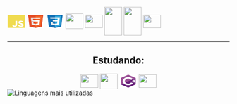 


<div style="display: inline_block"><br>
 
  
  <img align="center"  height="30" width="40" src="https://raw.githubusercontent.com/devicons/devicon/master/icons/javascript/javascript-plain.svg">
  <img align="center"  height="30" width="40" src="https://raw.githubusercontent.com/devicons/devicon/master/icons/html5/html5-original.svg">
  <img align="center"  height="30" width="40" src="https://raw.githubusercontent.com/devicons/devicon/master/icons/css3/css3-original.svg">
  <img align="center"  height="35" width="40" src="https://cdn.jsdelivr.net/gh/devicons/devicon/icons/bootstrap/bootstrap-original.svg" />
  <img align="center"  height="30" width="40" src="https://cdn.jsdelivr.net/gh/devicons/devicon/icons/dart/dart-original.svg" />
  <img align="center"  height="65" width="40" src="https://cdn.jsdelivr.net/gh/devicons/devicon/icons/php/php-original.svg" />
  <img align="center"  height="65" width="40" src="https://cdn.jsdelivr.net/gh/devicons/devicon/icons/java/java-original.svg" />
  <img  align="center"  height="30" width="40" src="https://cdn.jsdelivr.net/gh/devicons/devicon/icons/flutter/flutter-original.svg" />
   <hr>

   <center>
    <h2>Estudando: </h2>
     <img align="center"  height="30" width="40" src="https://cdn.jsdelivr.net/gh/devicons/devicon/icons/mysql/mysql-original.svg" />
     <img align="center" height="35" width="40" src="https://cdn.jsdelivr.net/gh/devicons/devicon/icons/python/python-original.svg" />
     <img align="center"  height="30" width="40" src="https://raw.githubusercontent.com/devicons/devicon/master/icons/csharp/csharp-original.svg">
     <img align="center"  height="30" width="40" src="https://cdn.jsdelivr.net/gh/devicons/devicon/icons/elixir/elixir-original.svg">
     
      
          
  </center>
          
 </div>
 
  <div aling="center">
    <img src="https://github-readme-stats.vercel.app/api/top-langs/?username=FernandesThalita&layout=compact&theme=tokyonight" alt="Linguagens mais utilizadas" alt="Linguagens mais utilizadas">
  </div>
  
<!--
**FernandesThalita/FernandesThalita** is a ✨ _special_ ✨ repository because its `README.md` (this file) appears on your GitHub profile.

Here are some ideas to get you started:

- 🔭 I’m currently working on ...
- 🌱 I’m currently learning ...
- 👯 I’m looking to collaborate on ...
- 🤔 I’m looking for help with ...
- 💬 Ask me about ...
- 📫 How to reach me: ...
- 😄 Pronouns: ...
- ⚡ Fun fact: ...
-->
